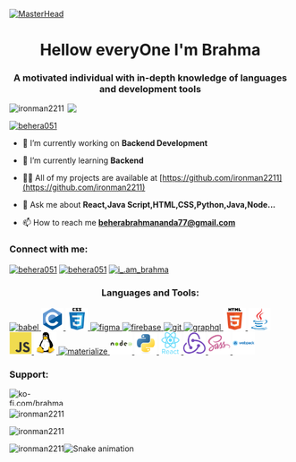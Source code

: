 [![MasterHead](https://mir-s3-cdn-cf.behance.net/project_modules/fs/54b6c068097599.5b50bca476b9b.gif)](https://ironman2211.io)
<h1 align="center">Hellow everyOne I'm Brahma</h1>
<h3 align="center">A motivated individual with in-depth knowledge of languages and development tools</h3>
<img align="right" src="https://media1.giphy.com/media/RbDKaczqWovIugyJmW/giphy.gif?cid=ecf05e47savchk2hhmb4kbj226wsdhtp1qytwvrt69argqek&rid=giphy.gif&ct=g" width="400px" >

<p align="left"> <img src="https://komarev.com/ghpvc/?username=ironman2211&label=Profile%20views&color=0e75b6&style=flat" alt="ironman2211" /> </p>

<p align="left"> <a href="https://twitter.com/behera051" target="blank"><img src="https://img.shields.io/twitter/follow/behera051?logo=twitter&style=for-the-badge" alt="behera051" /></a> </p>

- 🔭 I’m currently working on **Backend Development**

- 🌱 I’m currently learning **Backend**

- 👨‍💻 All of my projects are available at [https://github.com/ironman2211](https://github.com/ironman2211)

- 💬 Ask me about **React,Java Script,HTML,CSS,Python,Java,Node...**

- 📫 How to reach me **beherabrahmananda77@gmail.com**

<h3 align="left">Connect with me:</h3>
<p align="left">
<a href="https://dev.to/behera051" target="blank"><img align="center" src="https://raw.githubusercontent.com/rahuldkjain/github-profile-readme-generator/master/src/images/icons/Social/devto.svg" alt="behera051" height="30" width="40" /></a>
<a href="https://twitter.com/behera051" target="blank"><img align="center" src="https://raw.githubusercontent.com/rahuldkjain/github-profile-readme-generator/master/src/images/icons/Social/twitter.svg" alt="behera051" height="30" width="40" /></a>
<a href="https://instagram.com/i_.am_brahma" target="blank"><img align="center" src="https://raw.githubusercontent.com/rahuldkjain/github-profile-readme-generator/master/src/images/icons/Social/instagram.svg" alt="i_.am_brahma" height="30" width="40" /></a>
</p>

<h3 align="center">Languages and Tools:</h3>
<p align="left"> <a href="https://babeljs.io/" target="_blank" rel="noreferrer"> <img src="https://www.vectorlogo.zone/logos/babeljs/babeljs-icon.svg" alt="babel" width="40" height="40"/> </a> <a href="https://www.cprogramming.com/" target="_blank" rel="noreferrer"> <img src="https://raw.githubusercontent.com/devicons/devicon/master/icons/c/c-original.svg" alt="c" width="40" height="40"/> </a> <a href="https://www.w3schools.com/css/" target="_blank" rel="noreferrer"> <img src="https://raw.githubusercontent.com/devicons/devicon/master/icons/css3/css3-original-wordmark.svg" alt="css3" width="40" height="40"/> </a> <a href="https://www.figma.com/" target="_blank" rel="noreferrer"> <img src="https://www.vectorlogo.zone/logos/figma/figma-icon.svg" alt="figma" width="40" height="40"/> </a> <a href="https://firebase.google.com/" target="_blank" rel="noreferrer"> <img src="https://www.vectorlogo.zone/logos/firebase/firebase-icon.svg" alt="firebase" width="40" height="40"/> </a> <a href="https://git-scm.com/" target="_blank" rel="noreferrer"> <img src="https://www.vectorlogo.zone/logos/git-scm/git-scm-icon.svg" alt="git" width="40" height="40"/> </a> <a href="https://graphql.org" target="_blank" rel="noreferrer"> <img src="https://www.vectorlogo.zone/logos/graphql/graphql-icon.svg" alt="graphql" width="40" height="40"/> </a> <a href="https://www.w3.org/html/" target="_blank" rel="noreferrer"> <img src="https://raw.githubusercontent.com/devicons/devicon/master/icons/html5/html5-original-wordmark.svg" alt="html5" width="40" height="40"/> </a> <a href="https://www.java.com" target="_blank" rel="noreferrer"> <img src="https://raw.githubusercontent.com/devicons/devicon/master/icons/java/java-original.svg" alt="java" width="40" height="40"/> </a> <a href="https://developer.mozilla.org/en-US/docs/Web/JavaScript" target="_blank" rel="noreferrer"> <img src="https://raw.githubusercontent.com/devicons/devicon/master/icons/javascript/javascript-original.svg" alt="javascript" width="40" height="40"/> </a> <a href="https://www.linux.org/" target="_blank" rel="noreferrer"> <img src="https://raw.githubusercontent.com/devicons/devicon/master/icons/linux/linux-original.svg" alt="linux" width="40" height="40"/> </a> <a href="https://materializecss.com/" target="_blank" rel="noreferrer"> <img src="https://raw.githubusercontent.com/prplx/svg-logos/5585531d45d294869c4eaab4d7cf2e9c167710a9/svg/materialize.svg" alt="materialize" width="40" height="40"/> </a> <a href="https://nodejs.org" target="_blank" rel="noreferrer"> <img src="https://raw.githubusercontent.com/devicons/devicon/master/icons/nodejs/nodejs-original-wordmark.svg" alt="nodejs" width="40" height="40"/> </a> <a href="https://www.python.org" target="_blank" rel="noreferrer"> <img src="https://raw.githubusercontent.com/devicons/devicon/master/icons/python/python-original.svg" alt="python" width="40" height="40"/> </a> <a href="https://reactjs.org/" target="_blank" rel="noreferrer"> <img src="https://raw.githubusercontent.com/devicons/devicon/master/icons/react/react-original-wordmark.svg" alt="react" width="40" height="40"/> </a> <a href="https://redux.js.org" target="_blank" rel="noreferrer"> <img src="https://raw.githubusercontent.com/devicons/devicon/master/icons/redux/redux-original.svg" alt="redux" width="40" height="40"/> </a> <a href="https://sass-lang.com" target="_blank" rel="noreferrer"> <img src="https://raw.githubusercontent.com/devicons/devicon/master/icons/sass/sass-original.svg" alt="sass" width="40" height="40"/> </a> <a href="https://webpack.js.org" target="_blank" rel="noreferrer"> <img src="https://raw.githubusercontent.com/devicons/devicon/d00d0969292a6569d45b06d3f350f463a0107b0d/icons/webpack/webpack-original-wordmark.svg" alt="webpack" width="40" height="40"/> </a> </p>

<h3 align="left">Support:</h3>
<p><a href="https://ko-fi.com/ko-fi.com/brahma"> <img align="left" src="https://cdn.ko-fi.com/cdn/kofi3.png?v=3" height="30" width="110" alt="ko-fi.com/brahma" /></a></p><br><br>



<img align="center" src="https://github-readme-streak-stats.herokuapp.com/?user=ironman2211&" alt="ironman2211" />
<p>&nbsp;<img align="left" src="https://github-readme-stats.vercel.app/api?username=ironman2211&show_icons=true&locale=en" alt="ironman2211" /></p>

<p><img align="left" height="150px;" src="https://github-readme-stats.vercel.app/api/top-langs?username=ironman2211&show_icons=true&locale=en&layout=compact" alt="ironman2211" /></p>
<img src="https://raw.githubusercontent.com/ironman2211/ironman2211/output/snake.svg" alt="Snake animation" />
